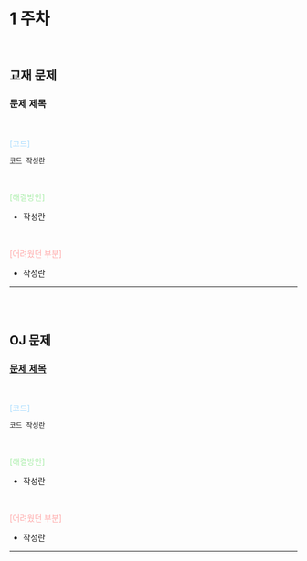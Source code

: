 # 1 주차
<br>

## 교재 문제

### 문제 제목

<br>

<p style="color: #adf;">[코드]<p>

```java
코드 작성란
```

<br>

<p style="color: #aea;">[해결방안]<p>

- 작성란

<br>

<p style="color: #faa;">[어려웠던 부분]<p>

- 작성란
---

<br><br>

## OJ 문제

### [문제 제목](페이지링크)

<br>

<p style="color: #adf;">[코드]<p>

```java
코드 작성란
```

<br>

<p style="color: #aea;">[해결방안]<p>

- 작성란

<br>

<p style="color: #faa;">[어려웠던 부분]<p>

- 작성란
---